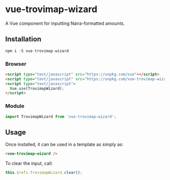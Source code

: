 # vue-trovimap-wizard

A Vue component for inputting Naira-formatted amounts.

## Installation

```js
npm i -S vue-trovimap-wizard
```

### Browser

```html
<script type="text/javascript" src="https://unpkg.com/vue"></script>
<script type="text/javascript" src="https://unpkg.com/vue-trovimap-wizard"></script>
<script type="text/javascript">
  Vue.use(TrovimapWizard);
</script>
```

### Module

```js
import TrovimapWizard from 'vue-trovimap-wizard';
```

## Usage

Once installed, it can be used in a template as simply as:

```html
<vue-trovimap-wizard />
```


To clear the input, call:
```js
this.$refs.TrovimapWizard.clear();
```
